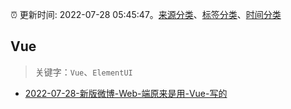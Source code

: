 :alarm_clock: 更新时间: 2022-07-28 05:45:47。[来源分类](../README.md)、[标签分类](../TAGS.md)、[时间分类](../TIMELINE.md)

## Vue


> 关键字：`Vue`、`ElementUI`



- [2022-07-28-新版微博-Web-端原来是用-Vue-写的](https://www.v2ex.com/t/869199) 
